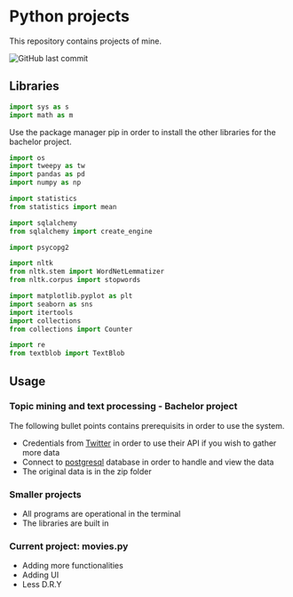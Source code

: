 # Python projects 
This repository contains projects of mine. 

![GitHub last commit](https://img.shields.io/github/last-commit/Mazilius/Python-projects)

## Libraries 
```python
import sys as s
import math as m
```
Use the package manager pip in order to install the other libraries for the bachelor project. 
```python
import os
import tweepy as tw 
import pandas as pd 
import numpy as np 

import statistics 
from statistics import mean 

import sqlalchemy 
from sqlalchemy import create_engine 

import psycopg2 

import nltk
from nltk.stem import WordNetLemmatizer 
from nltk.corpus import stopwords

import matplotlib.pyplot as plt
import seaborn as sns 
import itertools 
import collections 
from collections import Counter

import re 
from textblob import TextBlob
```
## Usage 

### Topic mining and text processing - Bachelor project
The following bullet points contains prerequisits in order to use the system. 
* Credentials from [Twitter](https://developer.twitter.com/) in order to use their API if you wish to gather more data
* Connect to [postgresql](https://www.postgresql.org/) database in order to handle and view the data
* The original data is in the zip folder

### Smaller projects
* All programs are operational in the terminal
* The libraries are built in

### Current project: movies.py
* Adding more functionalities 
* Adding UI
* Less D.R.Y
